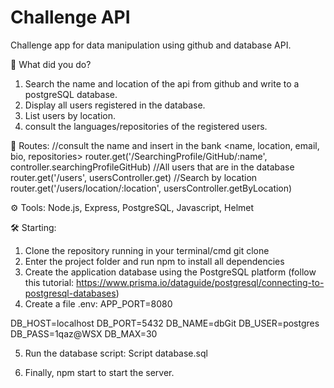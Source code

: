 # Challenge API

Challenge app for data manipulation using github and database API.

🚀 What did you do?
1. Search the name and location of the api from github and write to a postgreSQL database.
2. Display all users registered in the database.
3. List users by location.
4. consult the languages/repositories of the registered users.

🧩 Routes:
//consult the name and insert in the bank <name, location, email, bio, repositories>
router.get('/SearchingProfile/GitHub/:name', controller.searchingProfileGitHub)
//All users that are in the database
router.get('/users', usersController.get)
//Search by location
router.get('/users/location/:location', usersController.getByLocation)


⚙ Tools:
Node.js, Express, PostgreSQL, Javascript, Helmet

🛠 Starting:
1. Clone the repository running in your terminal/cmd git clone
2. Enter the project folder and run npm to install all dependencies
3. Create the application database using the PostgreSQL platform (follow this tutorial: https://www.prisma.io/dataguide/postgresql/connecting-to-postgresql-databases)
4. Create a file .env:
APP_PORT=8080

DB_HOST=localhost
DB_PORT=5432
DB_NAME=dbGit
DB_USER=postgres
DB_PASS=1qaz@WSX
DB_MAX=30

5. Run the database script:
Script database.sql

5. Finally, npm start to start the server.
